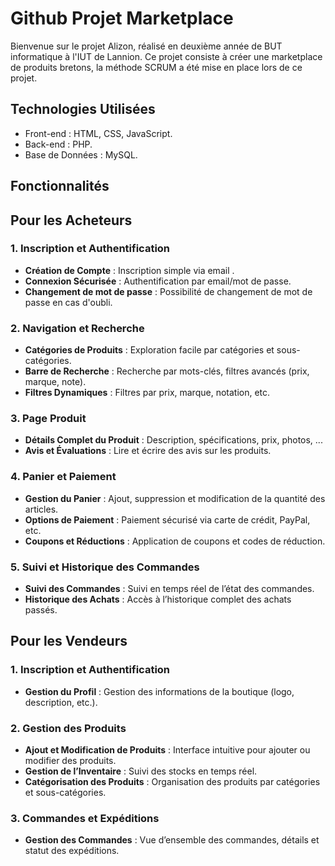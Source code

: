 # Github Projet Marketplace

Bienvenue sur le projet Alizon, réalisé en deuxième année de BUT informatique à l'IUT de Lannion. 
Ce projet consiste à créer une marketplace de produits bretons, la méthode SCRUM a été mise en place lors de ce projet. 

 ## Technologies Utilisées

- Front-end : HTML, CSS, JavaScript.
- Back-end : PHP.
- Base de Données : MySQL.

## Fonctionnalités 

## Pour les Acheteurs

### 1. Inscription et Authentification
- **Création de Compte** : Inscription simple via email .
- **Connexion Sécurisée** : Authentification par email/mot de passe.
- **Changement de mot de passe** : Possibilité de changement de mot de passe en cas d'oubli.

### 2. Navigation et Recherche
- **Catégories de Produits** : Exploration facile par catégories et sous-catégories.
- **Barre de Recherche** : Recherche par mots-clés, filtres avancés (prix, marque, note).
- **Filtres Dynamiques** : Filtres par prix, marque, notation, etc.

### 3. Page Produit
- **Détails Complet du Produit** : Description, spécifications, prix, photos, ... 
- **Avis et Évaluations** : Lire et écrire des avis sur les produits.

### 4. Panier et Paiement
- **Gestion du Panier** : Ajout, suppression et modification de la quantité des articles.
- **Options de Paiement** : Paiement sécurisé via carte de crédit, PayPal, etc.
- **Coupons et Réductions** : Application de coupons et codes de réduction.

### 5. Suivi et Historique des Commandes
- **Suivi des Commandes** : Suivi en temps réel de l’état des commandes.
- **Historique des Achats** : Accès à l’historique complet des achats passés.

## Pour les Vendeurs

### 1. Inscription et Authentification
- **Gestion du Profil** : Gestion des informations de la boutique (logo, description, etc.).

### 2. Gestion des Produits
- **Ajout et Modification de Produits** : Interface intuitive pour ajouter ou modifier des produits.
- **Gestion de l’Inventaire** : Suivi des stocks en temps réel.
- **Catégorisation des Produits** : Organisation des produits par catégories et sous-catégories.

### 3. Commandes et Expéditions
- **Gestion des Commandes** : Vue d’ensemble des commandes, détails et statut des expéditions.
